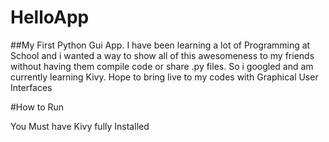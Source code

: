 # HelloApp

##My First Python Gui App. I have been learning a lot of Programming at School and i wanted a way to show all of this awesomeness to my friends without having them compile code or share .py files. So i googled and am currently learning Kivy. Hope to bring live to my codes with Graphical User Interfaces


#How to Run

You Must have Kivy fully Installed
